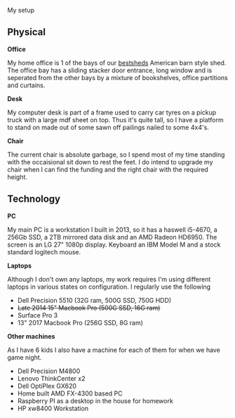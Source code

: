 My setup

Physical
--------

**Office**

My home office is 1 of the bays of our [bestsheds](www.bestsheds.com.au)
American barn style shed. The office bay has a sliding stacker door entrance,
long window and is seperated from the other bays by a mixture of bookshelves,
office partitions and curtains.

**Desk**

My computer desk is part of a frame used to carry car tyres on a pickup truck
with a large mdf sheet on top. Thus it's quite tall, so I have a platform to
stand on made out of some sawn off pailings nailed to some 4x4's.

**Chair**

The current chair is absolute garbage, so I spend most of my time standing with
the occaisional sit down to rest the feet. I do intend to upgrade my chair when
I can find the funding and the right chair with the required height.

Technology
----------

**PC**

My main PC is a workstation I built in 2013, so it has a haswell i5-4670, a 
256Gb SSD, a 2TB mirrored data disk and an AMD Radeon HD6950.
The screen is an LG 27" 1080p display. Keyboard an IBM Model M and a stock 
standard logitech mouse.

**Laptops**

Although I don't own any laptops, my work requires I'm using different laptops
in various states on configuration. I regularly use the following

* Dell Precision 5510 (32G ram, 500G SSD, 750G HDD)
* ~~Late 2014 15" Macbook Pro (500G SSD, 16G ram)~~
* Surface Pro 3
* 13" 2017 Macbook Pro (256G SSD, 8G ram)

**Other machines**

As I have 6 kids I also have a machine for each of them for when we have game
night.

* Dell Precision M4800
* Lenovo ThinkCenter x2
* Dell OptiPlex GX620
* Home built AMD FX-4300 based PC
* Raspberry PI as a desktop in the house for homework
* HP xw8400 Workstation
